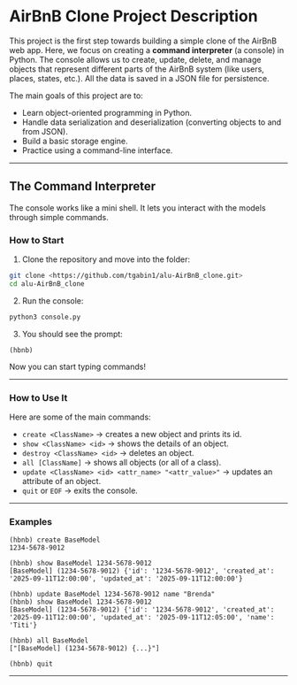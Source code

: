 # AirBnB Clone Project Description

This project is the first step towards building a simple clone of the AirBnB web app. Here, we focus on creating a **command interpreter** (a console) in Python. The console allows us to create, update, delete, and manage objects that represent different parts of the AirBnB system (like users, places, states, etc.). All the data is saved in a JSON file for persistence.

The main goals of this project are to:

* Learn object-oriented programming in Python.
* Handle data serialization and deserialization (converting objects to and from JSON).
* Build a basic storage engine.
* Practice using a command-line interface.

---

## The Command Interpreter

The console works like a mini shell. It lets you interact with the models through simple commands.

### How to Start

1. Clone the repository and move into the folder:

```bash
git clone <https://github.com/tgabin1/alu-AirBnB_clone.git>
cd alu-AirBnB_clone
```

2. Run the console:

```bash
python3 console.py
```

3. You should see the prompt:

```
(hbnb)
```

Now you can start typing commands!

---

### How to Use It

Here are some of the main commands:

* `create <ClassName>` → creates a new object and prints its id.
* `show <ClassName> <id>` → shows the details of an object.
* `destroy <ClassName> <id>` → deletes an object.
* `all [ClassName]` → shows all objects (or all of a class).
* `update <ClassName> <id> <attr_name> "<attr_value>"` → updates an attribute of an object.
* `quit` or `EOF` → exits the console.

---

### Examples

```
(hbnb) create BaseModel
1234-5678-9012

(hbnb) show BaseModel 1234-5678-9012
[BaseModel] (1234-5678-9012) {'id': '1234-5678-9012', 'created_at': '2025-09-11T12:00:00', 'updated_at': '2025-09-11T12:00:00'}

(hbnb) update BaseModel 1234-5678-9012 name "Brenda"
(hbnb) show BaseModel 1234-5678-9012
[BaseModel] (1234-5678-9012) {'id': '1234-5678-9012', 'created_at': '2025-09-11T12:00:00', 'updated_at': '2025-09-11T12:05:00', 'name': 'Titi'}

(hbnb) all BaseModel
["[BaseModel] (1234-5678-9012) {...}"]

(hbnb) quit
```

---
